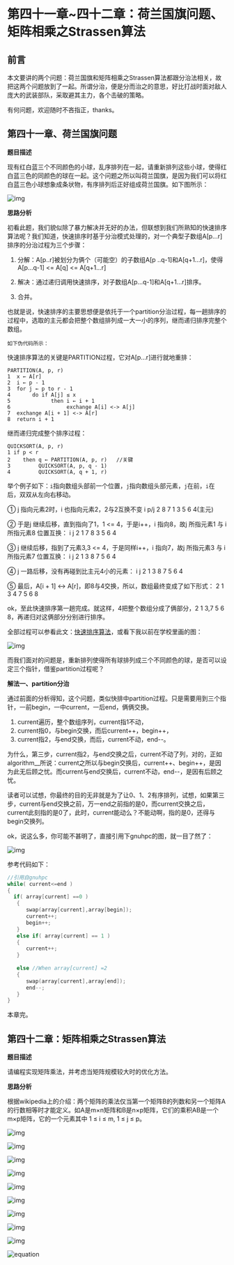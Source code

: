 # 第四十一章~四十二章：荷兰国旗问题、矩阵相乘之Strassen算法

## 前言

本文要讲的两个问题：荷兰国旗和矩阵相乘之Strassen算法都跟分治法相关，故把这两个问题放到了一起。所谓分治，便是分而治之的意思，好比打战时面对敌人庞大的武装部队，采取避其主力，各个击破的策略。

有何问题，欢迎随时不吝指正，thanks。

## 第四十一章、荷兰国旗问题

**题目描述**

现有红白蓝三个不同颜色的小球，乱序排列在一起，请重新排列这些小球，使得红白蓝三色的同颜色的球在一起。这个问题之所以叫荷兰国旗，是因为我们可以将红白蓝三色小球想象成条状物，有序排列后正好组成荷兰国旗。如下图所示：

![img](../images/41~42/41.1.jpg)

**思路分析**

初看此题，我们貌似除了暴力解决并无好的办法，但联想到我们所熟知的快速排序算法呢？我们知道，快速排序时基于分治模式处理的，对一个典型子数组A[p...r]排序的分治过程为三个步骤：

1. 分解：A[p..r]被划分为俩个（可能空）的子数组A[p ..q-1]和A[q+1...r]，使得A[p...q-1] <= A[q] <= A[q+1...r]

2. 解决：通过递归调用快速排序，对子数组A[p...q-1]和A[q+1...r]排序。

3. 合并。
  
 也就是说，快速排序的主要思想便是依托于一个partition分治过程，每一趟排序的过程中，选取的主元都会把整个数组排列成一大一小的序列，继而递归排序完整个数组。

    如下伪代码所示：

快速排序算法的关键是PARTITION过程，它对A[p...r]进行就地重排：

	PARTITION(A, p, r)
	1  x ← A[r]
	2  i ← p - 1
	3  for j ← p to r - 1
	4       do if A[j] ≤ x
	5             then i ← i + 1
	6                  exchange A[i] <-> A[j]
	7  exchange A[i + 1] <-> A[r]
	8  return i + 1

继而递归完成整个排序过程：

	QUICKSORT(A, p, r)
	1 if p < r
	2    then q ← PARTITION(A, p, r)   //关键
	3         QUICKSORT(A, p, q - 1)
	4         QUICKSORT(A, q + 1, r)

举个例子如下：`i`指向数组头部前一个位置，`j`指向数组头部元素，`j`在前，`i`在后，双双从左向右移动。

① j 指向元素2时，i 也指向元素2，2与2互换不变
     i p/j
  	2   8   7   1   3   5   6   4(主元)

② 于是j 继续后移，直到指向了1，1 <= 4，于是i++，i 指向8，故j 所指元素1 与 i 所指元素8 位置互换：
     	      i         j
  	2   1   7   8   3   5   6   4

③ j 继续后移，指到了元素3,3 <= 4，于是同样i++，i 指向7，故j 所指元素3 与 i 所指元素7 位置互换：
    	           i         j
  	2   1   3   8   7   5   6   4

④ j 一路后移，没有再碰到比主元4小的元素：
	  	   i                   j
  	2   1   3   8   7   5   6   4

⑤ 最后，A[i + 1] <-> A[r]，即8与4交换，所以，数组最终变成了如下形式：
        2   1   3   4   7   5   6   8

ok，至此快速排序第一趟完成。就这样，4把整个数组分成了俩部分，2 1 3,7 5 6 8，再递归对这俩部分分别进行排序。

全部过程可以参看此文：[快速排序算法](http://blog.csdn.net/v_july_v/article/details/6116297)，或看下我以前在学校里画的图：

![img](../images/41~42/41.2.jpg)

而我们面对的问题是，重新排列使得所有球排列成三个不同颜色的球，是否可以设定三个指针，借鉴partition过程呢？

**解法一、partition分治**

通过前面的分析得知，这个问题，类似快排中partition过程。只是需要用到三个指针，一前begin，一中current，一后end，俩俩交换。

1. current遍历，整个数组序列，current指1不动，
2. current指0，与begin交换，而后current++，begin++，
3. current指2，与end交换，而后，current不动，end--。

为什么，第三步，current指2，与end交换之后，current不动了列，对的，正如algorithm__所说：current之所以与begin交换后，current++、begin++，是因为此无后顾之忧。而current与end交换后，current不动，end--，是因有后顾之忧。

读者可以试想，你最终的目的无非就是为了让0、1、2有序排列，试想，如果第三步，current与end交换之前，万一end之前指的是0，而current交换之后，current此刻指的是0了，此时，current能动么？不能动啊，指的是0，还得与begin交换列。

ok，说这么多，你可能不甚明了，直接引用下gnuhpc的图，就一目了然了：

![img](../images/41~42/41.3.jpg)

参考代码如下：
```cpp
//引用自gnuhpc  
while( current<=end )        
{             
  if( array[current] ==0 )             
   {                 
      swap(array[current],array[begin]);                  
      current++;                  
      begin++;            
   }             
   else if( array[current] == 1 )            
   {                 
      current++;            
   }   
            
   else //When array[current] =2   
   {               
      swap(array[current],array[end]);                
      end--;            
   }      
}  
```

本章完。

## 第四十二章：矩阵相乘之Strassen算法

**题目描述**

请编程实现矩阵乘法，并考虑当矩阵规模较大时的优化方法。

**思路分析**

根据wikipedia上的介绍：两个矩阵的乘法仅当第一个矩阵B的列数和另一个矩阵A的行数相等时才能定义。如A是m×n矩阵和B是n×p矩阵，它们的乘积AB是一个m×p矩阵，它的一个元素其中 1 ≤ i ≤ m, 1 ≤ j ≤ p。

![img](../images/41~42/42.1.png)

![img](../images/41~42/42.2.png)

![img](../images/41~42/42.3.png)

![img](../images/41~42/42.4.png)

![img](../images/41~42/42.5.png)

![img](../images/41~42/42.6.jpeg)

![img](../images/41~42/42.7.jpeg)

![img](../images/41~42/42.8.jpeg)

![img](../images/41~42/42.9.png)


![equation](http://latex.codecogs.com/gif.latex?a^b)
